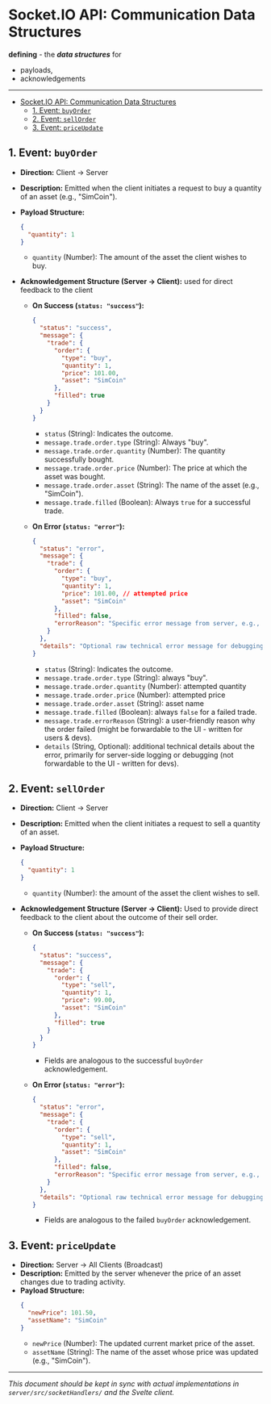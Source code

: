 # Socket.IO API: Communication Data Structures

**defining** - the ***data structures*** for 
- payloads, 
- acknowledgements 

---
- [Socket.IO API: Communication Data Structures](#socketio-api-communication-data-structures)
  - [1. Event: `buyOrder`](#1-event-buyorder)
  - [2. Event: `sellOrder`](#2-event-sellorder)
  - [3. Event: `priceUpdate`](#3-event-priceupdate)


## 1. Event: `buyOrder`

*   **Direction:** Client → Server
*   **Description:** Emitted when the client initiates a request to buy a quantity of an asset (e.g., "SimCoin").
*   **Payload Structure:**
    ```json
    {
      "quantity": 1
    }
    ```
    *   `quantity` (Number): The amount of the asset the client wishes to buy.

*   **Acknowledgement Structure (Server → Client):**
     used for direct feedback to the client 

    *   **On Success (`status: "success"`):**
        ```json
        {
          "status": "success",
          "message": {
            "trade": {
              "order": {
                "type": "buy",
                "quantity": 1,
                "price": 101.00,
                "asset": "SimCoin"
              },
              "filled": true
            }
          }
        }
        ```
        *   `status` (String): Indicates the outcome.
        *   `message.trade.order.type` (String): Always "buy".
        *   `message.trade.order.quantity` (Number): The quantity successfully bought.
        *   `message.trade.order.price` (Number): The price at which the asset was bought.
        *   `message.trade.order.asset` (String): The name of the asset (e.g., "SimCoin").
        *   `message.trade.filled` (Boolean): Always `true` for a successful trade.

    *   **On Error (`status: "error"`):**
        ```json
        {
          "status": "error",
          "message": {
            "trade": {
              "order": {
                "type": "buy",
                "quantity": 1,
                "price": 101.00, // attempted price
                "asset": "SimCoin"
              },
              "filled": false,
              "errorReason": "Specific error message from server, e.g., 'Could not process buy order.'"
            }
          },
          "details": "Optional raw technical error message for debugging."
        }
        ```
        *   `status` (String): Indicates the outcome.
        *   `message.trade.order.type` (String): always "buy".
        *   `message.trade.order.quantity` (Number): attempted quantity
        *   `message.trade.order.price` (Number): attempted price
        *   `message.trade.order.asset` (String): asset name
        *   `message.trade.filled` (Boolean): always `false` for a failed trade.
        *   `message.trade.errorReason` (String): a user-friendly reason why the order failed (might be forwardable to the UI - written for users & devs).
        *   `details` (String, Optional): additional technical details about the error, primarily for server-side logging or debugging (not forwardable to the UI - written for devs).

## 2. Event: `sellOrder`

*   **Direction:** Client → Server
*   **Description:** Emitted when the client initiates a request to sell a quantity of an asset.
*   **Payload Structure:**
    ```json
    {
      "quantity": 1
    }
    ```
    *   `quantity` (Number): the amount of the asset the client wishes to sell.

*   **Acknowledgement Structure (Server → Client):**
    Used to provide direct feedback to the client about the outcome of their sell order.

    *   **On Success (`status: "success"`):**
        ```json
        {
          "status": "success",
          "message": {
            "trade": {
              "order": {
                "type": "sell",
                "quantity": 1,
                "price": 99.00,
                "asset": "SimCoin"
              },
              "filled": true
            }
          }
        }
        ```
        *   Fields are analogous to the successful `buyOrder` acknowledgement.

    *   **On Error (`status: "error"`):**
        ```json
        {
          "status": "error",
          "message": {
            "trade": {
              "order": {
                "type": "sell",
                "quantity": 1,
                "asset": "SimCoin"
              },
              "filled": false,
              "errorReason": "Specific error message from server, e.g., 'Not enough assets to sell.'"
            }
          },
          "details": "Optional raw technical error message for debugging."
        }
        ```
        *   Fields are analogous to the failed `buyOrder` acknowledgement.

## 3. Event: `priceUpdate`

*   **Direction:** Server → All Clients (Broadcast)
*   **Description:** Emitted by the server whenever the price of an asset changes due to trading activity.
*   **Payload Structure:**
    ```json
    {
      "newPrice": 101.50,
      "assetName": "SimCoin"
    }
    ```
    *   `newPrice` (Number): The updated current market price of the asset.
    *   `assetName` (String): The name of the asset whose price was updated (e.g., "SimCoin").

---
*This document should be kept in sync with actual implementations in `server/src/socketHandlers/` and the Svelte client.* 
